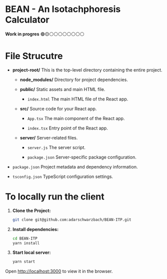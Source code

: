 # BEAN - An Isotachphoresis Calculator

**Work in progres**
🟢🟡⚪️⚪️⚪️⚪️⚪️⚪️⚪️⚪️

# File Strucutre
- **project-root/**
  This is the top-level directory containing the entire project.

  - **node_modules/**
    Directory for project dependencies.

  - **public/**
    Static assets and main HTML file.
    
    - `index.html`
      The main HTML file of the React app.

  - **src/**
    Source code for your React app.

    - `App.tsx`
      The main component of the React app.

    - `index.tsx`
      Entry point of the React app.

  - **server/**
    Server-related files.
    
    - `server.js`
      The server script.
    
    - `package.json`
      Server-specific package configuration.

- `package.json`
  Project metadata and dependency information.

- `tsconfig.json`
  TypeScript configuration settings.



# To locally run the client
1. **Clone the Project:**

   ```sh
   git clone git@github.com:adarschwarzbach/BEAN-ITP.git

2. **Install dependencies:**
    ```sh
    cd BEAN-ITP
    yarn install

3. **Start local server:**
    ```sh
    yarn start

Open [http://localhost:3000](http://localhost:3000) to view it in the browser.
